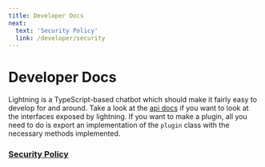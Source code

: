 ```yaml
---
title: Developer Docs
next:
  text: 'Security Policy'
  link: /developer/security
---
```


# Developer Docs

Lightning is a TypeScript-based chatbot which should make it fairly easy to
develop for and around. Take a look at the
[api docs](https://jsr.io/@jersey/lightning/doc) if you want to look at the
interfaces exposed by lightning. If you want to make a plugin, all you need to
do is export an implementation of the `plugin` class with the necessary methods
implemented.

### [Security Policy](security.md)
